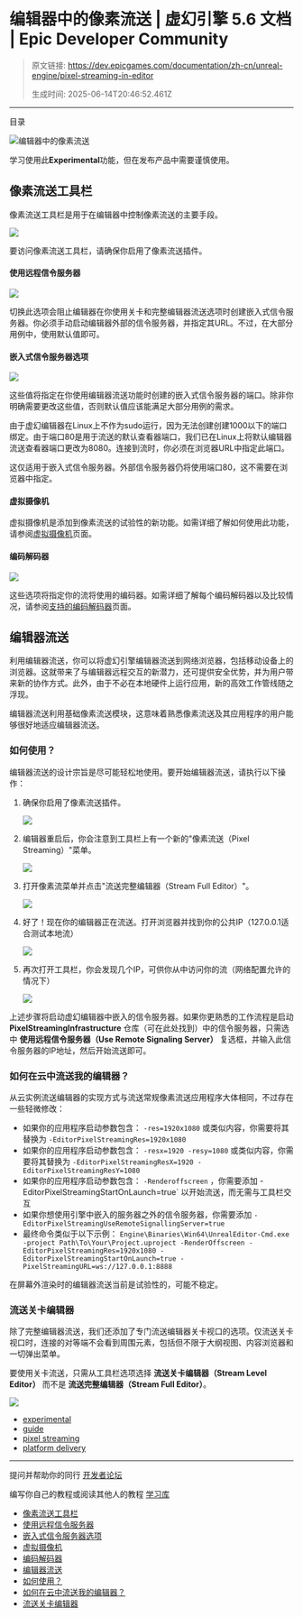 # 编辑器中的像素流送 | 虚幻引擎 5.6 文档 | Epic Developer Community

> 原文链接: https://dev.epicgames.com/documentation/zh-cn/unreal-engine/pixel-streaming-in-editor
> 
> 生成时间: 2025-06-14T20:46:52.461Z

---

目录

![编辑器中的像素流送](https://dev.epicgames.com/community/api/documentation/image/7b160654-086c-4768-bb59-c0bbcc30e92e?resizing_type=fill&width=1920&height=335)

学习使用此**Experimental**功能，但在发布产品中需要谨慎使用。

## 像素流送工具栏

像素流送工具栏是用于在编辑器中控制像素流送的主要手段。

![](https://d1iv7db44yhgxn.cloudfront.net/documentation/images/d71bf5b3-f1c9-47e6-b9ba-fe79b3b9572a/pstoolbarexpandedfull.jpg)

要访问像素流送工具栏，请确保你启用了像素流送插件。

#### 使用远程信令服务器

![](https://d1iv7db44yhgxn.cloudfront.net/documentation/images/3fb4e06c-0a15-47e0-9e8a-25bca8e7fa36/remotesignalling.jpg)

切换此选项会阻止编辑器在你使用关卡和完整编辑器流送选项时创建嵌入式信令服务器。你必须手动启动编辑器外部的信令服务器，并指定其URL。不过，在大部分用例中，使用默认值即可。

#### 嵌入式信令服务器选项

![](https://d1iv7db44yhgxn.cloudfront.net/documentation/images/b253a35f-9962-4518-9882-5585cb2bc8d2/ssembedoptions.jpg)

这些值将指定在你使用编辑器流送功能时创建的嵌入式信令服务器的端口。除非你明确需要更改这些值，否则默认值应该能满足大部分用例的需求。

由于虚幻编辑器在Linux上不作为sudo运行，因为无法创建创建1000以下的端口绑定。由于端口80是用于流送的默认查看器端口，我们已在Linux上将默认编辑器流送查看器端口更改为8080。连接到流时，你必须在浏览器URL中指定此端口。

这仅适用于嵌入式信令服务器。外部信令服务器仍将使用端口80，这不需要在浏览器中指定。

#### 虚拟摄像机

虚拟摄像机是添加到像素流送的试验性的新功能。如需详细了解如何使用此功能，请参阅[虚拟摄像机](/documentation/zh-cn/unreal-engine/experimental-pixel-streaming-features)页面。

#### 编码解码器

![](https://d1iv7db44yhgxn.cloudfront.net/documentation/images/fe77f881-f47f-4760-a30a-a1845ced121b/codecs.jpg)

这些选项将指定你的流将使用的编码器。如需详细了解每个编码解码器以及比较情况，请参阅[支持的编码解码器](/documentation/zh-cn/unreal-engine/unreal-engine-pixel-streaming-reference#%E6%94%AF%E6%8C%81%E7%9A%84%E7%BC%96%E7%A0%81%E8%A7%A3%E7%A0%81%E5%99%A8)页面。

## 编辑器流送

利用编辑器流送，你可以将虚幻引擎编辑器流送到网络浏览器，包括移动设备上的浏览器。这就带来了与编辑器远程交互的新潜力，还可提供安全优势，并为用户带来新的协作方式。此外，由于不必在本地硬件上运行应用，新的高效工作管线随之浮现。

编辑器流送利用基础像素流送模块，这意味着熟悉像素流送及其应用程序的用户能够很好地适应编辑器流送。

### 如何使用？

编辑器流送的设计宗旨是尽可能轻松地使用。要开始编辑器流送，请执行以下操作：

1.  确保你启用了像素流送插件。
    
    ![](https://d1iv7db44yhgxn.cloudfront.net/documentation/images/34e5db6e-6101-4031-99b8-604bfc7c9c3d/pspluginenabled.jpg)
2.  编辑器重启后，你会注意到工具栏上有一个新的"像素流送（Pixel Streaming）"菜单。
    
    ![](https://d1iv7db44yhgxn.cloudfront.net/documentation/images/c02979ab-092f-43db-bf02-0143c9b7b7f7/pstoolbarexpandedfull.jpg)
3.  打开像素流菜单并点击"流送完整编辑器（Stream Full Editor）"。
    
    ![](https://d1iv7db44yhgxn.cloudfront.net/documentation/images/015316f3-9e59-4855-adeb-35ff23187ed0/streamfulleditor.jpg)
4.  好了！现在你的编辑器正在流送。打开浏览器并找到你的公共IP（127.0.0.1适合测试本地流）
    
    ![](https://d1iv7db44yhgxn.cloudfront.net/documentation/images/a0d6977b-7c59-4603-b265-ab603806da04/fullbrowserstream.jpg)
5.  再次打开工具栏，你会发现几个IP，可供你从中访问你的流（网络配置允许的情况下）
    
    ![](https://d1iv7db44yhgxn.cloudfront.net/documentation/images/d92da379-0754-4879-813c-78205b893e65/connectoptions.jpg)

上述步骤将启动虚幻编辑器中嵌入的信令服务器。如果你更熟悉的工作流程是启动 **PixelStreamingInfrastructure** 仓库（可在此处找到）中的信令服务器，只需选中 **使用远程信令服务器（Use Remote Signaling Server）** 复选框，并输入此信令服务器的IP地址，然后开始流送即可。

### 如何在云中流送我的编辑器？

从云实例流送编辑器的实现方式与流送常规像素流送应用程序大体相同，不过存在一些轻微修改：

-   如果你的应用程序启动参数包含： `-res=1920x1080` 或类似内容，你需要将其替换为 `-EditorPixelStreamingRes=1920x1080`
-   如果你的应用程序启动参数包含： `-resx=1920 -resy=1080` 或类似内容，你需要将其替换为 `-EditorPixelStreamingResX=1920 -EditorPixelStreamingResY=1080`
-   如果你的应用程序启动参数包含： `-Renderoffscreen` ，你需要添加 -EditorPixelStreamingStartOnLaunch=true\` 以开始流送，而无需与工具栏交互
-   如果你想使用引擎中嵌入的服务器之外的信令服务器，你需要添加 `-EditorPixelStreamingUseRemoteSignallingServer=true`
-   最终命令类似于以下示例： `Engine\Binaries\Win64\UnrealEditor-Cmd.exe -project Path\To\Your\Project.uproject -RenderOffscreen -EditorPixelStreamingRes=1920x1080 -EditorPixelStreamingStartOnLaunch=true -PixelStreamingURL=ws://127.0.0.1:8888`

在屏幕外渲染时的编辑器流送当前是试验性的，可能不稳定。

### 流送关卡编辑器

除了完整编辑器流送，我们还添加了专门流送编辑器关卡视口的选项。仅流送关卡视口时，连接的对等端不会看到周围元素，包括但不限于大纲视图、内容浏览器和一切弹出菜单。

要使用关卡流送，只需从工具栏选项选择 **流送关卡编辑器（Stream Level Editor）** 而不是 **流送完整编辑器（Stream Full Editor）**。

![](https://d1iv7db44yhgxn.cloudfront.net/documentation/images/c299fa02-e480-4212-a0b3-6d289f45517c/streamleveleditor.jpg)

-   [experimental](https://dev.epicgames.com/community/search?query=experimental)
-   [guide](https://dev.epicgames.com/community/search?query=guide)
-   [pixel streaming](https://dev.epicgames.com/community/search?query=pixel%20streaming)
-   [platform delivery](https://dev.epicgames.com/community/search?query=platform%20delivery)

* * *

提问并帮助你的同行 [开发者论坛](https://forums.unrealengine.com/categories?tag=unreal-engine)

编写你自己的教程或阅读其他人的教程 [学习库](https://dev.epicgames.com/community/unreal-engine/learning)

-   [像素流送工具栏](/documentation/zh-cn/unreal-engine/pixel-streaming-in-editor#%E5%83%8F%E7%B4%A0%E6%B5%81%E9%80%81%E5%B7%A5%E5%85%B7%E6%A0%8F)
-   [使用远程信令服务器](/documentation/zh-cn/unreal-engine/pixel-streaming-in-editor#%E4%BD%BF%E7%94%A8%E8%BF%9C%E7%A8%8B%E4%BF%A1%E4%BB%A4%E6%9C%8D%E5%8A%A1%E5%99%A8)
-   [嵌入式信令服务器选项](/documentation/zh-cn/unreal-engine/pixel-streaming-in-editor#%E5%B5%8C%E5%85%A5%E5%BC%8F%E4%BF%A1%E4%BB%A4%E6%9C%8D%E5%8A%A1%E5%99%A8%E9%80%89%E9%A1%B9)
-   [虚拟摄像机](/documentation/zh-cn/unreal-engine/pixel-streaming-in-editor#%E8%99%9A%E6%8B%9F%E6%91%84%E5%83%8F%E6%9C%BA)
-   [编码解码器](/documentation/zh-cn/unreal-engine/pixel-streaming-in-editor#%E7%BC%96%E7%A0%81%E8%A7%A3%E7%A0%81%E5%99%A8)
-   [编辑器流送](/documentation/zh-cn/unreal-engine/pixel-streaming-in-editor#%E7%BC%96%E8%BE%91%E5%99%A8%E6%B5%81%E9%80%81)
-   [如何使用？](/documentation/zh-cn/unreal-engine/pixel-streaming-in-editor#%E5%A6%82%E4%BD%95%E4%BD%BF%E7%94%A8%EF%BC%9F)
-   [如何在云中流送我的编辑器？](/documentation/zh-cn/unreal-engine/pixel-streaming-in-editor#%E5%A6%82%E4%BD%95%E5%9C%A8%E4%BA%91%E4%B8%AD%E6%B5%81%E9%80%81%E6%88%91%E7%9A%84%E7%BC%96%E8%BE%91%E5%99%A8%EF%BC%9F)
-   [流送关卡编辑器](/documentation/zh-cn/unreal-engine/pixel-streaming-in-editor#%E6%B5%81%E9%80%81%E5%85%B3%E5%8D%A1%E7%BC%96%E8%BE%91%E5%99%A8)